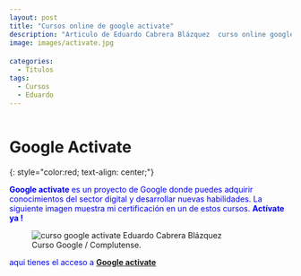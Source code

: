 ```yaml
---
layout: post
title: "Cursos online de google activate"
description: "Articulo de Eduardo Cabrera Blázquez  curso online google activate"
image: images/activate.jpg

categories:
  - Titulos
tags:
  - Cursos
  - Eduardo
---
```



<a name="inicio-articulo">
 <figure style="width: 70%" class="align-center">
  <img src="https://eduardo-cabrera.github.io/images/separador.png" alt="">
  </figure> 


# Google Activate 
{: style="color:red;  text-align: center;"} 

 

<style>
div {
  text-align: justify;
  text-justify: inter-word;
  LINE-HEIGHT:1.6; 
}
</style>

<span style="color:blue"> **Google activate** es un proyecto de Google donde puedes adquirir conocimientos del sector digital y desarrollar nuevas habilidades. La siguiente imagen muestra mi certificación en un de estos cursos. **Actívate ya !**</span>

  

<figure style="width: 100%" class="align-center">
  <img src="https://eduardo-cabrera.github.io/images/apps-moviles.jpg" alt="curso google activate Eduardo Cabrera Blázquez">
  <figcaption>Curso Google / Complutense.</figcaption>
</figure>



<span style="color:blue"> aqui tienes el acceso a  <a target='_blank' href="https://www.google.es/landing/activate/home">**Google activate**</a></span>


<div>
 
</div>

